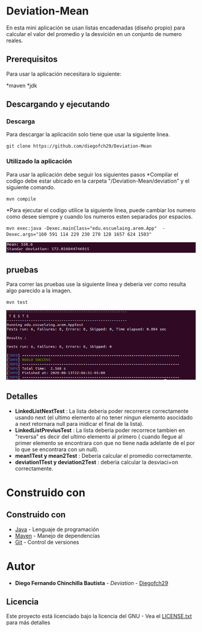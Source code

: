 # Deviation-Mean
En esta mini aplicación se usan listas encadenadas (diseño propio) para calcular el valor del promedio y la desvición en un conjunto de numero reales.

## Prerequisitos

Para usar la aplicación necesitara lo siguiente:

*maven
*jdk

## Descargando y ejecutando
### Descarga
Para descargar la aplicación solo tiene que usar la siguiente linea.

```
git clone https://github.com/diegofch29/Deviation-Mean
```
### Utilizado la aplicación
  Para usar la aplicación debe seguir los siguientes pasos
  *Compilar el codigo debe estar ubicado en la carpeta "/Deviation-Mean/deviation" y el siguiente comando.
  ```
  mvn compile
  ```
  *Para ejecutar el codigo utilice la siguiente linea, puede cambiar los numero como desee siempre y cuando los numeros esten separados por espacios.
  ```
  mvn exec:java -Dexec.mainClass="edu.escuelaing.arem.App"  -Dexec.args="160 591 114 229 230 270 128 1657 624 1503"
  ```
  ![Ejemplo](/imagenes/Ejemplo_Ejecucion.png)
  ## pruebas
  Para correr las pruebas use la siguiente linea y deberia ver como resulta algo parecido a la imagen.
  ```
  mvn test
  ```
  ![Pruebas](/imagenes/Pruebas.png)
  
  ## Detalles
  * **LinkedListNextTest** : La lista deberia poder recorrerce correctamente usando next (el ultimo elemento al no tener ningun elemento asocidado a next retornara null para inidicar el final de la lista).
  * **LinkedListPreviusTest** : La lista deberia poder recorrece tambien en "reversa" es decir del ultimo elemento al primero ( cuando llegue al primer elemento  se encontrara con que no tiene nada adelante de el por lo que se encontrara con un null).
  * **mean1Test y mean2Test** : Deberia calcular el promedio correctamente.
  * **deviation1Test y deviation2Test** : deberia calcular la desviaci+on correctamente.
  
  # Construido con
  
## Construido con

* [Java](https://www.java.com/es/) - Lenguaje de programación
* [Maven](https://maven.apache.org/) - Manejo de dependencias
* [Git](https://git-scm.com/) - Control de versiones

# Autor

* **Diego Fernando Chinchilla Bautista** - *Deviation* - [Diegofch29](https://github.com/diegofch29)

## Licencia

Este proyecto está licenciado bajo la licencia del GNU - Vea el [LICENSE.txt](LICENSE.txt) para más detalles
